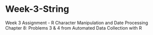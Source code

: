 # Week-3-String
Week 3 Assignment - R Character Manipulation and Date Processing
Chapter 8: Problems 3 & 4 from Automated Data Collection with R
